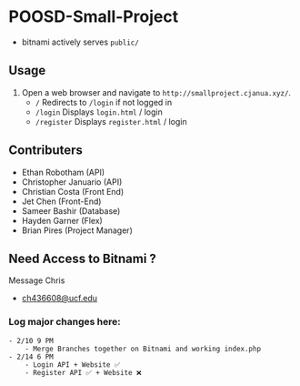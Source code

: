 # POOSD-Small-Project
- bitnami actively serves `public/`

## Usage
1. Open a web browser and navigate to `http://smallproject.cjanua.xyz/`.
    - `/` Redirects to `/login` if not logged in
    - `/login` Displays `login.html` / login
    - `/register` Displays `register.html` / login

## Contributers
- Ethan Robotham (API)
- Christopher Januario (API)
- Christian Costa (Front End)
- Jet Chen (Front-End)
- Sameer Bashir (Database)
- Hayden Garner (Flex)
- Brian Pires (Project Manager)


## Need Access to Bitnami ?
Message Chris
- ch436608@ucf.edu


### Log major changes here:
    - 2/10 9 PM
        - Merge Branches together on Bitnami and working index.php
    - 2/14 6 PM
        - Login API + Website ✅
        - Register API ✅ + Website ❌
